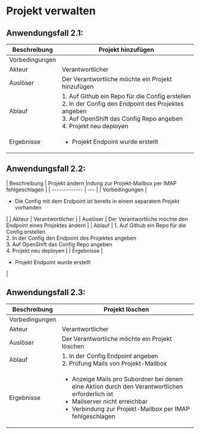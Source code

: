 # Projekt verwalten

## Anwendungsfall 2.1:

| Beschreibung | Projekt hinzufügen |
| ------------- | --- |
| Vorbedingungen | |
| Akteur | Verantwortlicher |
| Auslöser | Der Verantwortliche möchte ein Projekt hinzufügen |
| Ablauf | 1. Auf Github ein Repo für die Config erstellen <br/> 2. In der Config den Endpoint des Projektes angeben <br/> 3. Auf OpenShift das Config Repo angeben <br/> 4. Projekt neu deployen |
| Ergebnisse | <ul><li> Projekt Endpoint wurde erstellt</li></ul> |

## Anwendungsfall 2.2:

| Beschreibung | Projekt ändern |ndung zur Projekt-Mailbox per IMAP fehlgeschlagen</li></ul> |
| ------------- | --- |
| Vorbedingungen | <ul><li>Die Config mit dem Endpoint ist bereits in einem separatem Projekt vorhanden</li></ul>|
| Akteur | Verantwortlicher |
| Auslöser | Der Verantwortliche möchte den Endpoint eines Projektes ändern |
| Ablauf | 1. Auf Github ein Repo für die Config erstellen <br/> 2. In der Config den Endpoint des Projektes angeben <br/> 3. Auf OpenShift das Config Repo angeben <br/> 4. Projekt neu deployen |
| Ergebnisse | <ul><li> Projekt Endpoint wurde erstellt</li></ul> |


## Anwendungsfall 2.3:

| Beschreibung | Projekt löschen |
| ------------- | --- |
| Vorbedingungen | |
| Akteur | Verantwortlicher |
| Auslöser | Der Verantwortliche möchte ein Projekt löschen |
| Ablauf | 1. In der Config Endpoint angeben <br/> 2. Prüfung Mails von Projekt-Mailbox |
| Ergebnisse | <ul><li> Anzeige Mails pro Subordner bei denen eine Aktion durch den Verantwortlichen erforderlich ist</li> <li> Mailserver nicht erreichbar</li> <li> Verbindung zur Projekt-Mailbox per IMAP fehlgeschlagen</li></ul> |
